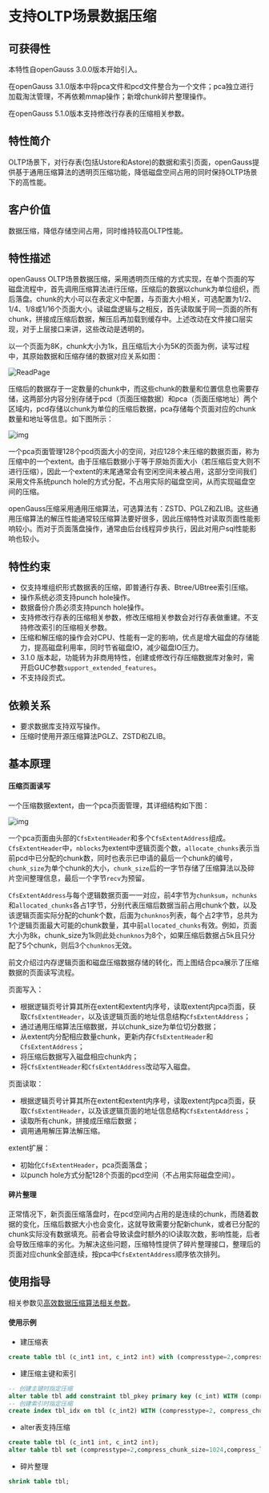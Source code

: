 # 支持OLTP场景数据压缩

## 可获得性

本特性自openGauss 3.0.0版本开始引入。

在openGauss 3.1.0版本中将pca文件和pcd文件整合为一个文件；pca独立进行加载淘汰管理，不再依赖mmap操作；新增chunk碎片整理操作。

在openGauss 5.1.0版本支持修改行存表的压缩相关参数。



## 特性简介

OLTP场景下，对行存表(包括Ustore和Astore)的数据和索引页面，openGauss提供基于通用压缩算法的透明页压缩功能，降低磁盘空间占用的同时保持OLTP场景下的高性能。



## 客户价值

数据压缩，降低存储空间占用，同时维持较高OLTP性能。



## 特性描述

openGauss OLTP场景数据压缩，采用透明页压缩的方式实现，在单个页面的写磁盘流程中，首先调用压缩算法进行压缩，压缩后的数据以chunk为单位组织，而后落盘。chunk的大小可以在表定义中配置，与页面大小相关，可选配置为1/2、1/4、1/8或1/16个页面大小。读磁盘逻辑与之相反，首先读取属于同一页面的所有chunk，拼接成压缩后数据，解压后再加载到缓存中。上述改动在文件接口层实现，对于上层接口来讲，这些改动是透明的。

以一个页面为8K，chunk大小为1k，且压缩后大小为5K的页面为例，读写过程中，其原始数据和压缩存储的数据对应关系如图：

![ReadPage](figures/Compression_read_write_page.png)

压缩后的数据存于一定数量的chunk中，而这些chunk的数量和位置信息也需要存储，这两部分内容分别存储于pcd（页面压缩数据）和pca（页面压缩地址）两个区域内，pcd存储以chunk为单位的压缩后数据，pca存储每个页面对应的chunk数量和地址等信息。如下图所示：



![img](figures/Compression_extent.png)



一个pca页面管理128个pcd页面大小的空间，对应128个未压缩的数据页面，称为压缩中的一个extent。由于压缩后数据小于等于原始页面大小（若压缩后变大则不进行压缩），因此一个extent的末尾通常会有空闲空间未被占用，这部分空间我们采用文件系统punch hole的方式分配，不占用实际的磁盘空间，从而实现磁盘空间的压缩。

openGauss压缩采用通用压缩算法，可选算法有：ZSTD、PGLZ和ZLIB。这些通用压缩算法的解压性能通常较压缩算法要好很多，因此压缩特性对读取页面性能影响较小。而对于页面落盘操作，通常由后台线程异步执行，因此对用户sql性能影响也较小。



## 特性约束

- 仅支持堆组织形式数据表的压缩，即普通行存表、Btree/UBtree索引压缩。
- 操作系统必须支持punch hole操作。
- 数据备份介质必须支持punch hole操作。
- 支持修改行存表的压缩相关参数，修改压缩相关参数会对行存表做重建。不支持修改索引的压缩相关参数。
- 压缩和解压缩的操作会对CPU、性能有一定的影响，优点是增大磁盘的存储能力，提高磁盘利用率，同时节省磁盘IO，减少磁盘IO压力。
- 3.1.0 版本起，功能转为非商用特性，创建或修改行存压缩数据库对象时，需开启GUC参数`support_extended_features`。
- 不支持段页式。

## 依赖关系

- 要求数据库支持双写操作。
- 压缩时使用开源压缩算法PGLZ、ZSTD和ZLIB。

## 基本原理

#### 压缩页面读写

一个压缩数据extent，由一个pca页面管理，其详细结构如下图：

![img](figures/Compression_pca_detail.png)

一个pca页面由头部的`CfsExtentHeader`和多个`CfsExtentAddress`组成。`CfsExtentHeader`中，`nblocks`为extent中逻辑页面个数，`allocate_chunks`表示当前pcd中已分配的chunk数，同时也表示已申请的最后一个chunk的编号，`chunk_size`为单个chunk的大小，`chunk_size`后的一字节存储了压缩算法以及碎片空间整理信息，最后一个字节`recv`为预留。

`CfsExtentAddress`与每个逻辑数据页面一一对应，前4字节为`chunksum`，`nchunks`和`allocated_chunks`各占1字节，分别代表压缩后数据当前占用chunk个数，以及该逻辑页面实际分配的chunk个数，后面为`chunknos`列表，每个占2字节，总共为1个逻辑页面最大可能的chunk数量，其中前`allocated_chunks`有效。例如，页面大小为8k，chunk_size为1k则此处`chunknos`为8个，如果压缩后数据占5k且只分配了5个chunk，则后3个`chunknos`无效。

前文介绍过内存逻辑页面和磁盘压缩数据存储的转化，而上图结合pca展示了压缩数据的页面读写流程。

页面写入：

- 根据逻辑页号计算其所在extent和extent内序号，读取extent内pca页面，获取`CfsExtentHeader`，以及该逻辑页面的地址信息结构`CfsExtentAddress`；
- 通过通用压缩算法压缩数据，并以chunk_size为单位切分数据；
- 从extent内分配相应数量chunk，更新内存`CfsExtentHeader`和`CfsExtentAddress`；
- 将压缩后数据写入磁盘相应chunk内；
- 将`CfsExtentHeader`和`CfsExtentAddress`改动写入磁盘。

页面读取：

- 根据逻辑页号计算其所在extent和extent内序号，读取extent内pca页面，获取`CfsExtentHeader`，以及该逻辑页面的地址信息结构`CfsExtentAddress`；
- 读取所有chunk，拼接成压缩后数据；
- 调用通用解压算法解压缩。

extent扩展：

- 初始化`CfsExtentHeader`，pca页面落盘；
- 以punch hole方式分配128个页面的pcd空间（不占用实际磁盘空间）。



#### 碎片整理

正常情况下，新页面压缩落盘时，在pcd空间内占用的是连续的chunk，而随着数据的变化，压缩后数据大小也会变化，这就导致需要分配新chunk，或者已分配的chunk实际没有数据填充。前者会导致读盘时额外的IO读取次数，影响性能，后者会导致压缩率的劣化。为解决这些问题，压缩特性提供了碎片整理接口，整理后的页面对应chunk全部连续，按pca中`CfsExtentAddress`顺序依次排列。



## 使用指导

相关参数见[高效数据压缩算法相关参数](../DatabaseReference/高效数据压缩算法相关参数.md)。

#### 使用示例

- 建压缩表

```sql
create table tbl (c_int1 int, c_int2 int) with (compresstype=2,compress_chunk_size=1024,compress_level=1);
```

- 建压缩主键和索引

```sql
-- 创建主键时指定压缩
alter table tbl add constraint tbl_pkey primary key (c_int) WITH (compresstype=2, compress_chunk_size=1024, compress_level=1);
-- 创建索引时指定压缩
create index tbl_idx on tbl (c_int2) WITH (compresstype=2, compress_chunk_size=1024, compress_level=1);
```

- alter表支持压缩

```sql
create table tbl (c_int1 int, c_int2 int);
alter table tbl set (compresstype=2,compress_chunk_size=1024,compress_level=1);
```

- 碎片整理

```sql
shrink table tbl;
```

